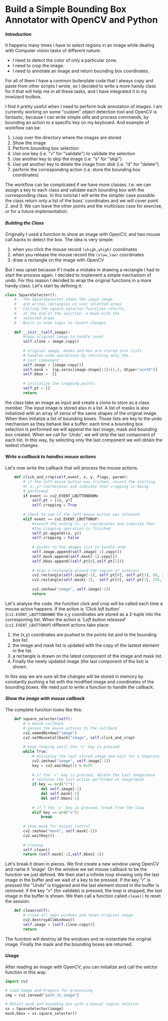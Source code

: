 # Build a Simple Bounding Box Annotator with OpenCV and Python



#### _Introduction_
It happens many times I have to select regions in an image while dealing with Computer vision tasks of different nature: 
- I need to detect the color of only a particular zone.
- I need to crop the image.
- I need to annotate an image and return bounding box coordinates.

For all of them I have a common boilerplate code that I always copy and paste from other scripts I wrote, so I decided to write a more handy class for it that will help me in all these tasks, and I have integrated it in my imwizard toolbox.

I find it pretty useful when I need to perform bulk annotation of images. I am currently working on some "custom" object detection tool and OpenCV is fantastic, because I can write simple utils and process commands, by bounding an action to a specific key on my keyboard. And example of workflow can be:

1. Loop over the directory where the images are stored
2. Show the image
3. Perform bounding box selection
4. Use one key (i.e. "v" for "validate") to validate the selection
5. Use another key to skip the image (i.e. "s" for "skip")
6. Use yet another key to delete the image from disk (i.e. "d" for "delete")
7. perform the corresponding action (i.e. store the bounding box coordinates)

The workflow can be complicated if we have more classes. I.e. we can assign a key to each class and validate each bounding box with the corresponding class. In this tutorial I will write the simplier case possible: the class return only a list of the boxs' coordinates and we will cover point 2. and 3. We can leave the other points and the multiclass case for exercise, or for a future implementation.

#### _Building the Class_

Originally I used a function to show an image with OpenCV, and two mouse call backs to detect the box. The idea is very simple:

1. when you click the mouse record ```(xhigh,yhigh)``` coordinates
2. when you release the mouse record the ```(xlow,low)``` coordinates
3. draw a rectangle on the image with OpenCV

But I was upset because if I made a mistake in drawing a rectangle I had to start the process again. I decided to implement a simple mechanism of undo. For this reason I decided to wrap the original functions in a more handy class. Let's start by defining it:

```python
class SquareSelector():
    # - The SquareSelector shows the input image
    #   and writes rectangles on user selected areas
    # - Calling the square_selector functiion returns,
    #   at the end of the selction, a mask with the 
    #   selected areas
    # - Built-in undo logic to revert changes
    
    def __init__(self,image):
        #copy original image to handle reset
        self.clone = image.copy()
        
        # original image, masks and box are stored into lists
        # handles undo operations by returning only the 
        # last component
        self.image = [image.copy()]
        self.mask =  [np.zeros(image.shape[:2]+(1,), dtype="uint8")]
        self.bbox =  []
        
        # initialize the cropping points
        self.pt = []
        return
```
the class take an image as input and create a clone to store as a class member. The input image is stored also in a list. A list of masks is also initialized with an array of zeros of the same shapes of the original image. When then initialize a list of bounding boxes. Those lists are key to the undo mechanism as they behave like a buffer: each time a bounding box selection is performed we will append the last image, mask and bounding box created. When we call for _'Undo'_, we will strip the last component of each list. In this way, by selecting only the last component we will obtain the lastest changes. 

#### _Write a callback to handles mouse actions_
Let's now write the callback that will process the mouse actions. 

```python
    def click_and_crop(self,event, x, y, flags, param): 
        # if the left mouse button was clicked, record the starting
        #( x, y) coordinates and indicate that cropping is being
        # performed
        if event == cv2.EVENT_LBUTTONDOWN:
            self.pt = [(x, y)]
            self.cropping = True
        
        # check to see if the left mouse button was released
        elif event == cv2.EVENT_LBUTTONUP:
            #record the ending (x, y) coordinates and indicate that
            #the cropping operation is finished
            self.pt.append((x, y))
            self.cropping = False
            
            # pushes to the images list to handle undo
            self.image.append(self.image[-1].copy())
            self.mask.append(self.mask[-1].copy())
            self.bbox.append((self.pt[0],self.pt[1]))
            
            # draw a rectangle around the region of interest
            cv2.rectangle(self.image[-1], self.pt[0], self.pt[1], (0, 255, 0), 2)
            cv2.rectangle(self.mask[-1],  self.pt[0], self.pt[1], 255,-1)
            
            cv2.imshow("image", self.image[-1])
            return
```

Let's analyse the code. the function click and crop will be called each time a mouse action happens. If the action is _'Click left button'_ (```cv2.EVENT_LBUTTONDOWN```) the x,y coordinates are stored as a 2-tuple into the corresponing list. When the action is '_Left button released_' (```cv2.EVENT_LBUTTONUP```) different actions take place:

1. the (x,y) coordinates are pushed to the points list and to the bounding box list.
2. the image and mask list is updated with the copy of the lastest element in the list.
3. a rectangle is drawn on the latest component of the image and mask list.
4. Finally the newly updated image (the last component of the list) is shown.

In this way we are sure all the changes will be stored in memory by constantly pushing a list with the modified image and coordinates of the bounding boxes. We need just to write a function to handle the callback. 

#### _Show the image with mouse callback_

The complete function looks like this:

```python
    def square_selector(self):
        # a mouse callback
        # passes the mouse actions to the callback
        cv2.namedWindow("image")
        cv2.setMouseCallback("image", self.click_and_crop)
        
        # keep looping until the 'v' key is pressed
        while True:
            # disisplay the last stored image and wait for a keypress
            cv2.imshow("image", self.image[-1])
            key = cv2.waitKey(1) & 0xFF
            
            # if the 'r' key is pressed, delete the last image/mask
            # restores the last action performed on image/mask
            if key == ord("r"):
                del self.image[-1]
                del self.mask[-1]
                del self.bbox[-1]
               
            # if f the 'c' key is pressed, break from the loop
            elif key == ord("v"):
                break
                    
        # show mask for output control
        cv2.imshow("mask", self.mask[-1])
        cv2.waitKey(0)
        
        # cleanup
        self.clean() 
        return (self.mask[-1],self.bbox[-1])
```

Let's break it down in pieces. We first create a new window using OpenCV and name it 'image'. On the window we set mouse callback to be the function we just defined. We then start a infinite loop showing only the last image in the buffer and we wait of a key to be pressed. If the key "_r_" is pressed the "_Undo_" is triggered and the last element stored in the buffer is removed. if the key "_v_" (for validate) is pressed, the loop is stopped, the last image in the buffer is shown. We then call a function called ```clean()``` to reset the session:
  
```python
    def clean(self):
        # close all open windows and reset original image
        cv2.destroyAllWindows()
        self.image = [self.clone.copy()]
        return
```

The function will destroy all the windows and re-instantiate the original image. Finally the mask and the bounding boxes are returned.

#### _Usage_

After reading an image with OpenCV, you can initialize and call the selctor function in this way:
```python
import cv2

# Load Image and Prepare for processing
img = cv2.imread("path_to_image")

# Obtain mask and bounding box with a manual region selector
ss = SquareSelector(image)
mask,bbox = ss.square_selector()
```
